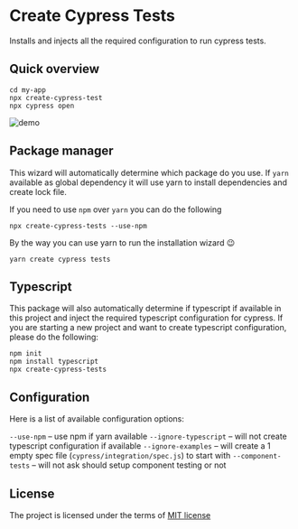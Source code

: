 # Create Cypress Tests 

Installs and injects all the required configuration to run cypress tests.

## Quick overview

```
cd my-app
npx create-cypress-test 
npx cypress open
```

![demo](./demo.gif)

## Package manager

This wizard will automatically determine which package do you use. If `yarn` available as global dependency it will use yarn to install dependencies and create lock file. 

If you need to use `npm` over `yarn` you can do the following

```
npx create-cypress-tests --use-npm
```

By the way you can use yarn to run the installation wizard 😉

```
yarn create cypress tests
```

## Typescript 

This package will also automatically determine if typescript if available in this project and inject the required typescript configuration for cypress. If you are starting a new project and want to create typescript configuration, please do the following:

```
npm init
npm install typescript
npx create-cypress-tests 
```

## Configuration 

Here is a list of available configuration options: 

`--use-npm` – use npm if yarn available
`--ignore-typescript` – will not create typescript configuration if available 
`--ignore-examples` – will create a 1 empty spec file (`cypress/integration/spec.js`) to start with
`--component-tests` – will not ask should setup component testing or not

## License

The project is licensed under the terms of [MIT license](../../LICENSE)